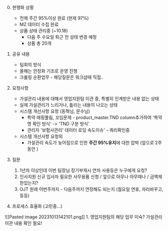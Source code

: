 00. 현행화 상황 
	- 전체 주간 95%이상 완료 (현재 97%)
	- MZ 데이터 수집 완료 
	- 상품 상태 관리중 (~10.18)
		- 다음 주 수요일 퇴근 전 상태 변경 예정
		- 상품 총 20개 


1. 공유 내용 
	- 팀회의 방식
	- 올해는 안정화 기조로 운영 진행
	- 크롤링 순환업무 - 해당질문은 워크샵때 직접..


2. 요청사항 
	- 가설관리 내용에 대해서 영업지원팀 이관 중, 특별히 인계받은 내용 없는 상태
	- 실제 가설관리가 느리거나, 틀리는 내용이 나오는 상태
	- 시스템 개선사항 요청 (동혁님, 문수님)
		- 특약 매핑풀림, 꼬임문제 - product_master.TND column추가하여 '특약명 확인 방식' -> 'TND 구분 방식' 
		- 관리자 '보험사관리' 데이터 로딩 속도이슈' - 쿼리확인중 
	- 시스템 개선사항 요청외 
		- 가설관리 속도가 늦어짐으로 인한 **주간 95%유지**에 대한 압박 (앞으로 2주동안 )


3. 질문
	1. 1년차 이상인데 이번 팀장님 장기부재시 연차 사용등은 누구에게 요청?
	2. 인사지원 신규 입사자 필요한 사무용품 신청 / 앞으로 아무나 아무때나 / 금액제한있는지?
	3. OJT 원래 이번주까지 - 다음주까지 연장해도 되는지 (월요일 연휴, 자리바꾸고, 등등)


4. 프로세스 효율화 (고민중...)
 
![[Pasted image 20231013142101.png]]
	1. 영업지원팀의 해당 업무 미숙? 가설관리 이관 내용 확인 필요!

